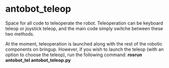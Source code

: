 # antobot_teleop

Space for all code to teleoperate the robot. Teleoperation can be keyboard teleop or joystick teleop, and the main code simply switche between these two methods.

At the moment, teleoperation is launched along with the rest of the robotic components on bringup. However, if you wish to launch the teleop (with an option to choose the teleop), run the following command:
**rosrun antobot_tel antobot_teleop.py**

